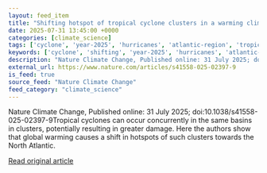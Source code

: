 ```yaml
---
layout: feed_item
title: "Shifting hotspot of tropical cyclone clusters in a warming climate"
date: 2025-07-31 13:45:00 +0000
categories: [climate_science]
tags: ['cyclone', 'year-2025', 'hurricanes', 'atlantic-region', 'tropical-storms']
keywords: ['cyclone', 'shifting', 'year-2025', 'hurricanes', 'atlantic-region', 'tropical', 'tropical-storms', 'hotspot']
description: "Nature Climate Change, Published online: 31 July 2025; doi:10"
external_url: https://www.nature.com/articles/s41558-025-02397-9
is_feed: true
source_feed: "Nature Climate Change"
feed_category: "climate_science"
---
```


Nature Climate Change, Published online: 31 July 2025; doi:10.1038/s41558-025-02397-9Tropical cyclones can occur concurrently in the same basins in clusters, potentially resulting in greater damage. Here the authors show that global warming causes a shift in hotspots of such clusters towards the North Atlantic.

[Read original article](https://www.nature.com/articles/s41558-025-02397-9)
